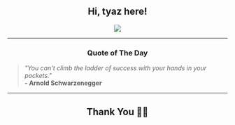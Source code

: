 <h2 align="center"> Hi, tyaz here!</h2>

<p align="center">
<a href="https://github.com/tyazx" alt="github streak"><img src="https://dvst-streak.herokuapp.com/?user=tyazx&theme=tokyonight&fire=DD472C"></a>
</p>

<hr>
<h3 align="center">Quote of The Day</h3>
<p align="center">
<blockquote>
<i>"You can't climb the ladder of success with your hands in your pockets."</i>
<br>
<b>- Arnold Schwarzenegger</b>
</blockquote>
</p>


<hr>
<h2 align="center">Thank You 🙏🏼</h2>
